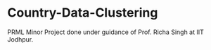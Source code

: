 # Country-Data-Clustering
PRML Minor Project done under guidance of Prof. Richa Singh at IIT Jodhpur.
